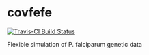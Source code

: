 # covfefe
[![Travis-CI Build Status](https://travis-ci.org/mrc-ide/covfefe.svg?branch=master)](https://travis-ci.org/mrc-ide/covfefe)

Flexible simulation of P. falciparum genetic data
